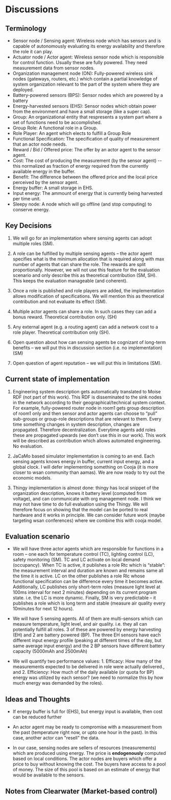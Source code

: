 # Discussions

## Terminology

- Sensor node / Sensing agent: Wireless node which has sensors and is capable of autonomously evaluating its energy availability and therefore the role it can play.
- Actuator node / Actor agent: Wireless sensor node which is responsible for control function. Usually these are fully powered. They need measurement data from sensor nodes.
- Organization management node (ON): Fully-powered wireless sink nodes (gateways, routers, etc.) which contain a partial knowledge of system organization relevant to the part of the system where they are deployed.
- Battery-powered sensors (BPS): Sensor nodes which are powered by a battery
- Energy-harvested sensors (EHS): Sensor nodes which obtain power from the environment and have a small storage (like a super cap).
- Group: An organizational entity that respresents a system part where a set of functions need to be accomplished.
- Group Role: A functional role in a Group.
- Role Player: An agent which elects to fulfill a Group Role
- Functional Specification: The specification of quality of measurement that an actor node needs.
- Reward / Bid / Offered price: The offer by an actor agent to the sensor agent.
- Cost: The cost of producing the measurement (by the sensor agent) -- this normalized as fraction of energy required from the currently available energy in the buffer.
- Benefit: The difference between the offered price and the local price perceived by the sensor agent.
- Energy buffer: A small storage in EHS.
- Input energy: The ammount of energy that is currently being harvested per time unit.
- Sleepy node: A node which will go offline (and stop computing) to conserve energy.


## Key Decisions

1.	We will go for an implementation where sensing agents can adopt multiple roles (SM).

2.	A role can be fulfilled by multiple sensing agents – the actor agent specifies what is the minimum allocation that is required along with max number of agents that can share the role. The rewards are split proportionally. However, we will not use this feature for the evaluation scenario and only describe this as theoretical contribution (SM, SH). This keeps the evaluation manageable (and coherent).

3.	Once a role is published and role players are added, the implementation allows modification of specifications. We will mention this as theoretical contribution and not evaluate its effect (SM).

4.	Multiple actor agents can share a role. In such cases they can add a bonus reward. Theoretical contribution only. (SH)

5.	Any external agent (e.g. a routing agent) can add a network cost to a role player. Theoretical contribution only (SH).

6.	Open question about how can sensing agents be cognizant of long-term benefits – we will put this in discussion section (i.e. no implementation) (SM)

7.	Open question of agent reputation – we will put this in limitations (SM).


## Current state of implementation

1.	Engineering system description gets automatically translated to Moise RDF (not part of this work). This RDF is disseminated to the sink nodes in the network according to their geographical/technical system context. For example, fully-powered router node in room1 gets group description of room1 only and then sensor and actor agents can choose to “pull” sub-groups or group-role descriptions that are relevant to them. Every time something changes in system description, changes are propagated. Therefore decentralization. Everytime agents add roles these are propagated upwards (we don’t use this in our work). This work will be described as contribution which allows automated engineering. No evaluation.

2.	JaCaMo based simulator implementation is coming to an end. Each sensing agents knows energy in buffer, current input energy, and a global clock.  I will defer implementing something on Cooja (it is more closer to wsan community than aamas). We are now ready to try out the economic models.

3.	Thingy implementation is almost done: thingy has local snippet of the organization description, knows it battery level (computed from voltage), and can communicate with org management node. I think we may not have time to do full evaluation using the Thingy. We will therefore focus on showing that the model can be ported to real hardware and it works in principle. We can consider future work (maybe targeting wsan conferences) where we combine this with cooja model.

## Evaluation scenario

-	We will have three actor agents which are responsible for functions in a room – one each for temperature control (TC), lighting control (LC), safety monitoring (SM). TC and LC activate on local demand (occupancy). When TC is active, it publishes a role Rtc which is “stable”: the measurement interval and duration are known and remains same all the time it is active. LC on the other publishes a role Rlc whose functional specification can be difference every time it becomes active. Additionally, LC publishes only short-term roles (measure light level at 100ms interval for next 2 minutes) depending on its current program state. i.e. the LC is more dynamic. Finally, SM is very predictable – it publishes a role which is long term and stable (measure air quality every 10minutes for next 12 hours).

-	We will have 5 sensing agents. All of them are multi-sensors which can measure temperature, light level, and air quality. i.e. they all can potentially fulfill all roles. 3 of these are powered by energy harvesting (EH) and 2 are battery powered (BP). The three EH sensors have each different input energy profile (peaking at different times of the day, but same average input energy) and the 2 BP sensors have different battery capacity (5000mAh and 2500mAh) 

-	We will quantify two performance values: 1. Efficacy: How many of the measurements expected to be delivered in role were actually delivered., and 2. Efficiency: How much of the daily available (or quota for BP) energy was utilized by each sensor? (we need to normalize this  by how much energy was demanded by the roles).

## Ideas and Thoughts
- If energy buffer is full for (EHS), but energy input is available, then cost can be reduced further

- An actor agent may be ready to compromise with a measurement from the past (temperature right now, or upto one hour in the past). In this case, another actor can "resell" the data.

- In our case, sensing nodes are sellers of resources (measurements) which are produced using energy. The price is **endogenously** computed based on local conditions. The actor nodes are buyers which offer a price to buy without knowing the cost. The buyers have access to a pool of money. The size of this pool is based on an estimate of energy that would be available to the sensors.

## Notes from Clearwater (Market-based control)